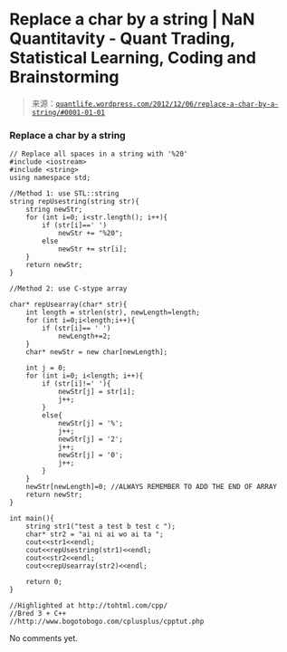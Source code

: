 <!--yml

category: 未分类

date: 2024-05-18 13:58:34

-->

# Replace a char by a string | NaN Quantitavity - Quant Trading, Statistical Learning, Coding and Brainstorming

> 来源：[`quantlife.wordpress.com/2012/12/06/replace-a-char-by-a-string/#0001-01-01`](https://quantlife.wordpress.com/2012/12/06/replace-a-char-by-a-string/#0001-01-01)

### Replace a char by a string

```
// Replace all spaces in a string with '%20'
#include <iostream>
#include <string>
using namespace std;

//Method 1: use STL::string
string repUsestring(string str){
    string newStr;
    for (int i=0; i<str.length(); i++){
        if (str[i]==' ')
            newStr += "%20";
        else
            newStr += str[i];
    }
    return newStr;
}

//Method 2: use C-stype array

char* repUsearray(char* str){
    int length = strlen(str), newLength=length;
    for (int i=0;i<length;i++){
        if (str[i]== ' ')
            newLength+=2;
    }
    char* newStr = new char[newLength];

    int j = 0;
    for (int i=0; i<length; i++){
        if (str[i]!=' '){
            newStr[j] = str[i];
            j++;
        }
        else{
            newStr[j] = '%';
            j++;
            newStr[j] = '2';
            j++;
            newStr[j] = '0';
            j++;
        }
    }
    newStr[newLength]=0; //ALWAYS REMEMBER TO ADD THE END OF ARRAY
    return newStr;
}

int main(){
    string str1("test a test b test c ");
    char* str2 = "ai ni ai wo ai ta ";
    cout<<str1<<endl;
    cout<<repUsestring(str1)<<endl;
    cout<<str2<<endl;
    cout<<repUsearray(str2)<<endl;

    return 0;
}

//Highlighted at http://tohtml.com/cpp/
//Bred 3 + C++
//http://www.bogotobogo.com/cplusplus/cpptut.php
```

No comments yet.
